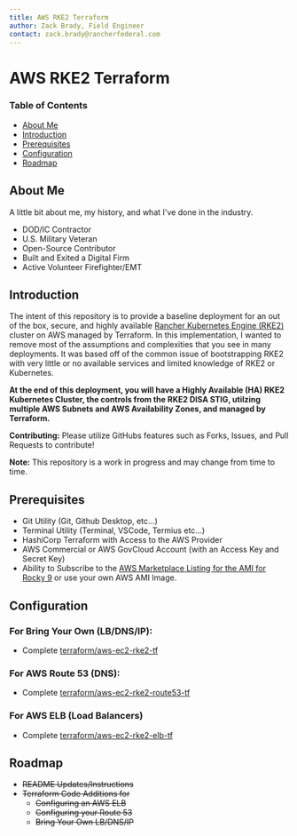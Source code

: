 ```yaml
---
title: AWS RKE2 Terraform
author: Zack Brady, Field Engineer
contact: zack.brady@rancherfederal.com
---
```


# AWS RKE2 Terraform

### Table of Contents
* [About Me](#about-me)
* [Introduction](#introduction)
* [Prerequisites](#prerequisites)
* [Configuration](#configuration)
* [Roadmap](#roadmap)

## About Me

A little bit about me, my history, and what I've done in the industry. 
- DOD/IC Contractor
- U.S. Military Veteran
- Open-Source Contributor
- Built and Exited a Digital Firm
- Active Volunteer Firefighter/EMT

## Introduction

The intent of this repository is to provide a baseline deployment for an out of the box, secure, and highly available [Rancher Kubernetes Engine (RKE2)](https://docs.rke2.io) cluster on AWS managed by Terraform. In this implementation, I wanted to remove most of the assumptions and complexities that you see in many deployments. It was based off of the common issue of bootstrapping RKE2 with very little or no available services and limited knowledge of RKE2 or Kubernetes.

**At the end of this deployment, you will have a Highly Available (HA) RKE2 Kubernetes Cluster, the controls from the RKE2 DISA STIG, utilzing multiple AWS Subnets and AWS Availability Zones, and managed by Terraform.**

**Contributing:** Please utilize GitHubs features such as Forks, Issues, and Pull Requests to contribute!

**Note:** This repository is a work in progress and may change from time to time.

## Prerequisites

* Git Utility (Git, Github Desktop, etc...)
* Terminal Utility (Terminal, VSCode, Termius etc...)
* HashiCorp Terraform with Access to the AWS Provider 
* AWS Commercial or AWS GovCloud Account (with an Access Key and Secret Key)
* Ability to Subscribe to the [AWS Marketplace Listing for the AMI for Rocky 9](https://aws.amazon.com/marketplace/pp/prodview-ygp66mwgbl2ii) or use your own AWS AMI Image.

## Configuration

### For Bring Your Own (LB/DNS/IP):

* Complete [terraform/aws-ec2-rke2-tf](/terraform/aws-ec2-rke2-tf/README.md)

### For AWS Route 53 (DNS):

* Complete [terraform/aws-ec2-rke2-route53-tf](/terraform/aws-ec2-rke2-route53-tf/README.MD)

### For AWS ELB (Load Balancers)

* Complete [terraform/aws-ec2-rke2-elb-tf](/terraform/aws-ec2-rke2-elb-tf/README.md)

## Roadmap
* ~~README Updates/Instructions~~
* ~~Terraform Code Additions for~~
  * ~~Configuring an AWS ELB~~
  * ~~Configuring your Route 53~~
  * ~~Bring Your Own LB/DNS/IP~~